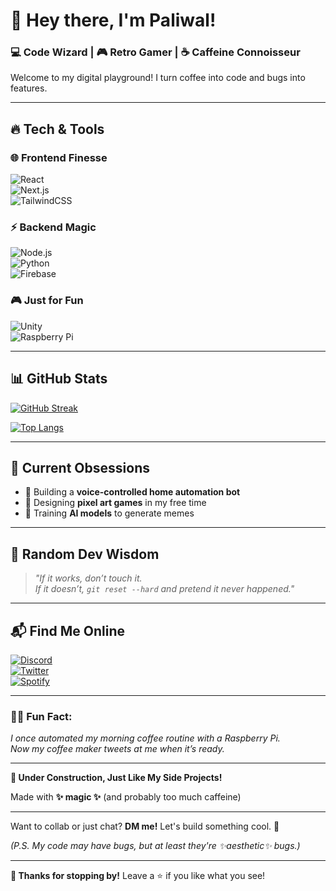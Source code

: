 # 🚀 **Hey there, I'm Paliwal!**  
### **💻 Code Wizard | 🎮 Retro Gamer | ☕ Caffeine Connoisseur**  

Welcome to my digital playground! I turn coffee into code and bugs into features.  

---

## **🔥 Tech & Tools**  

### **🌐 Frontend Finesse**  
![React](https://img.shields.io/badge/-React-61DAFB?logo=react&logoColor=black&style=for-the-badge)  
![Next.js](https://img.shields.io/badge/-Next.js-000000?logo=next.js&style=for-the-badge)  
![TailwindCSS](https://img.shields.io/badge/-TailwindCSS-38B2AC?logo=tailwind-css&style=for-the-badge)  

### **⚡ Backend Magic**  
![Node.js](https://img.shields.io/badge/-Node.js-339933?logo=node.js&style=for-the-badge)  
![Python](https://img.shields.io/badge/-Python-3776AB?logo=python&style=for-the-badge)  
![Firebase](https://img.shields.io/badge/-Firebase-FFCA28?logo=firebase&style=for-the-badge)  

### **🎮 Just for Fun**  
![Unity](https://img.shields.io/badge/-Unity-000000?logo=unity&style=for-the-badge)  
![Raspberry Pi](https://img.shields.io/badge/-Raspberry%20Pi-C51A4A?logo=raspberry-pi&style=for-the-badge)  

---

## **📊 GitHub Stats**  

[![GitHub Streak](https://streak-stats.demolab.com?user=420-Paliwal&theme=radical&border_radius=10&mode=weekly)](https://git.io/streak-stats)  

[![Top Langs](https://github-readme-stats.vercel.app/api/top-langs/?username=420-Paliwal&layout=compact&theme=radical&border_radius=10)](https://github.com/420-Paliwal)  

---

## **🎯 Current Obsessions**  
- 🔧 Building a **voice-controlled home automation bot**  
- 🎨 Designing **pixel art games** in my free time  
- 🤖 Training **AI models** to generate memes  

---

## **💬 Random Dev Wisdom**  

> *"If it works, don’t touch it.  
> If it doesn’t, `git reset --hard` and pretend it never happened."*  

---

## **📬 Find Me Online**  

[![Discord](https://img.shields.io/badge/-Discord-5865F2?logo=discord&logoColor=white&style=for-the-badge)](https://discord.gg/your-invite)  
[![Twitter](https://img.shields.io/badge/-Twitter-1DA1F2?logo=twitter&logoColor=white&style=for-the-badge)](https://twitter.com/your-handle)  
[![Spotify](https://img.shields.io/badge/-Spotify-1DB954?logo=spotify&logoColor=white&style=for-the-badge)](https://open.spotify.com/user/your-profile)  

---

### **🐱‍💻 Fun Fact:**  
*I once automated my morning coffee routine with a Raspberry Pi.  
Now my coffee maker tweets at me when it’s ready.*  

---

**🚧 Under Construction, Just Like My Side Projects!**  

Made with **✨ magic ✨** (and probably too much caffeine)  

---

Want to collab or just chat? **DM me!** Let's build something cool. 🚀  

*(P.S. My code may have bugs, but at least they're ✨aesthetic✨ bugs.)*  

---

**🎉 Thanks for stopping by!** Leave a ⭐ if you like what you see!
